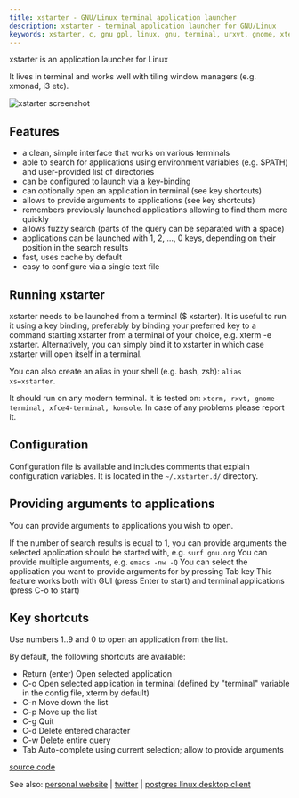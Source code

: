 ```yaml
---
title: xstarter - GNU/Linux terminal application launcher
description: xstarter - terminal application launcher for GNU/Linux
keywords: xstarter, c, gnu gpl, linux, gnu, terminal, urxvt, gnome, xterm, konsole, emacs, vim
---
```


xstarter is an application launcher for Linux

It lives in terminal and works well with tiling window managers (e.g. xmonad, i3 etc).

![xstarter screenshot](./data/xstarter_1.png)

## Features
- a clean, simple interface that works on various terminals
- able to search for applications using environment variables (e.g. $PATH) and user-provided list of directories
- can be configured to launch via a key-binding
- can optionally open an application in terminal (see key shortcuts)
- allows to provide arguments to applications (see key shortcuts)
- remembers previously launched applications allowing to find them more quickly
- allows fuzzy search (parts of the query can be separated with a space)
- applications can be launched with 1, 2, ..., 0 keys, depending on their position in the search results
- fast, uses cache by default
- easy to configure via a single text file

## Running xstarter
xstarter needs to be launched from a terminal ($ xstarter). It is useful to run it using a key binding, preferably by binding your preferred key to a command starting xstarter from a terminal of your choice, e.g. xterm -e xstarter. Alternatively, you can simply bind it to xstarter in which case xstarter will open itself in a terminal.

You can also create an alias in your shell (e.g. bash, zsh): `alias xs=xstarter`.

It should run on any modern terminal. It is tested on: `xterm, rxvt, gnome-terminal, xfce4-terminal, konsole`. In case of any problems please report it.

## Configuration
Configuration file is available and includes comments that explain configuration variables. It is located in the `~/.xstarter.d/` directory.

## Providing arguments to applications
You can provide arguments to applications you wish to open.

If the number of search results is equal to 1, you can provide arguments the selected application should be started with, e.g. `surf gnu.org`
You can provide multiple arguments, e.g. `emacs -nw -Q`
You can select the application you want to provide arguments for by pressing Tab key
This feature works both with GUI (press Enter to start) and terminal applications (press C-o to start)


## Key shortcuts

Use numbers 1..9 and 0 to open an application from the list.

By default, the following shortcuts are available:

- Return (enter) Open selected application
- C-o Open selected application in terminal (defined by "terminal" variable in the config file, xterm by default)
- C-n Move down the list
- C-p Move up the list
- C-g Quit
- C-d Delete entered character
- C-w Delete entire query
- Tab Auto-complete using current selection; allow to provide arguments

[source code](https://github.com/lchsk/xstarter)

See also: [personal website](https://lchsk.com) | [twitter](https://twitter.com/lchsk) | [postgres linux desktop client](https://lchsk.com/sanchosql)
